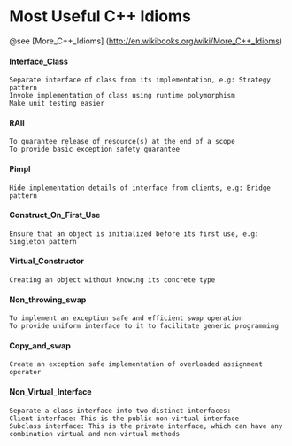 # Most Useful C++ Idioms

@see [More_C++_Idioms] (http://en.wikibooks.org/wiki/More_C++_Idioms)

#### Interface_Class
```
Separate interface of class from its implementation, e.g: Strategy pattern
Invoke implementation of class using runtime polymorphism
Make unit testing easier
```
#### RAII
```
To guarantee release of resource(s) at the end of a scope
To provide basic exception safety guarantee
```
#### Pimpl
```
Hide implementation details of interface from clients, e.g: Bridge pattern
```
#### Construct_On_First_Use
```
Ensure that an object is initialized before its first use, e.g: Singleton pattern
```
#### Virtual_Constructor
```
Creating an object without knowing its concrete type
```
#### Non_throwing_swap
```
To implement an exception safe and efficient swap operation
To provide uniform interface to it to facilitate generic programming
```
#### Copy_and_swap
```
Create an exception safe implementation of overloaded assignment operator
```
#### Non_Virtual_Interface
```
Separate a class interface into two distinct interfaces:
Client interface: This is the public non-virtual interface
Subclass interface: This is the private interface, which can have any combination virtual and non-virtual methods
```
